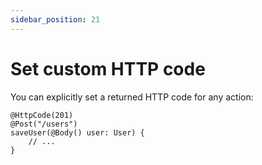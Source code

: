 ```yaml
---
sidebar_position: 21
---
```


# Set custom HTTP code

You can explicitly set a returned HTTP code for any action:

```
@HttpCode(201)
@Post("/users")
saveUser(@Body() user: User) {
    // ...
}
```
